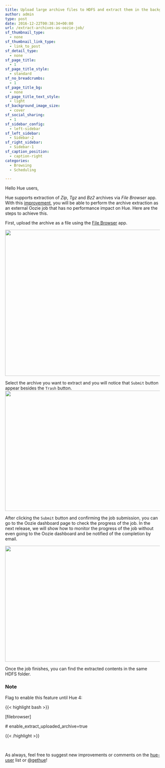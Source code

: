 ```yaml
---
title: Upload large archive files to HDFS and extract them in the background
author: admin
type: post
date: 2016-12-22T00:38:34+00:00
url: /extract-archives-as-oozie-job/
sf_thumbnail_type:
  - none
sf_thumbnail_link_type:
  - link_to_post
sf_detail_type:
  - none
sf_page_title:
  - 1
sf_page_title_style:
  - standard
sf_no_breadcrumbs:
  - 1
sf_page_title_bg:
  - none
sf_page_title_text_style:
  - light
sf_background_image_size:
  - cover
sf_social_sharing:
  - 1
sf_sidebar_config:
  - left-sidebar
sf_left_sidebar:
  - Sidebar-2
sf_right_sidebar:
  - Sidebar-1
sf_caption_position:
  - caption-right
categories:
  - Browsing
  - Scheduling

---
```

Hello Hue users,

Hue supports extraction of _Zip_, _Tgz_ and _Bz2_ archives via _File Browser_ app. With this [improvement][1], you will be able to perform the archive extraction as an external Oozie job that has no performance impact on Hue. Here are the steps to achieve this.

First, upload the archive as a file using the [File Browser][2] app.

[<img src="https://cdn.gethue.com/uploads/2016/12/fb-upload1.png" width="2526" height="475" />][3]

Select the archive you want to extract and you will notice that `Submit` button appear besides the `Trash` button.[<img src="https://cdn.gethue.com/uploads/2016/12/extract-button.png" width="1239" height="391" />][4]

After clicking the `Submit` button and confirming the job submission, you can go to the Oozie dashboard page to check the progress of the job. In the next release, we will show how to monitor the progress of the job without even going to the Oozie dashboard and be notified of the completion by email.

[<img src="https://cdn.gethue.com/uploads/2016/12/oozie-job2.png" width="1182" height="377" />][5]

Once the job finishes, you can find the extracted contents in the same HDFS folder.

### Note

Flag to enable this feature until Hue 4:

{{< highlight bash >}}

[filebrowser]

\# enable_extract_uploaded_archive=true

{{< /highlight >}}

&nbsp;

As always, feel free to suggest new improvements or comments on the [hue-user][6] list or [@gethue][7]!

 [1]: https://issues.cloudera.org/browse/HUE-5202
 [2]: https://gethue.com/category/file-browser/
 [3]: https://cdn.gethue.com/uploads/2016/12/fb-upload1.png
 [4]: https://cdn.gethue.com/uploads/2016/12/extract-button.png
 [5]: https://cdn.gethue.com/uploads/2016/12/oozie-job2.png
 [6]: http://groups.google.com/a/cloudera.org/group/hue-user
 [7]: https://twitter.com/gethue
